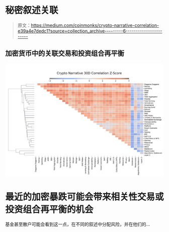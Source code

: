# 秘密叙述关联

> 原文：<https://medium.com/coinmonks/crypto-narrative-correlation-e39a4e7dedc1?source=collection_archive---------6----------------------->

## 加密货币中的关联交易和投资组合再平衡

![](img/353ead6db5cf503598b8d7a7af1d77f9.png)

# 最近的加密暴跌可能会带来相关性交易或投资组合再平衡的机会

基金甚至散户可能会看到这一点，在不同的叙述中分配风险，并在他们的…